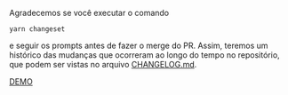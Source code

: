 Agradecemos se você executar o comando

```
yarn changeset
```

e seguir os prompts antes de fazer o merge do PR. Assim, teremos um histórico das mudanças que ocorreram ao longo do tempo no repositório, que podem ser vistas no arquivo [CHANGELOG.md](/CHANGELOG.md).

[DEMO](/.github/changeset-demo.mp4)
